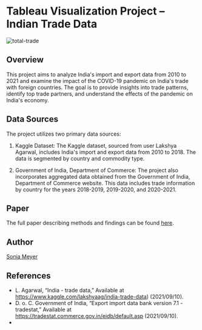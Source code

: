 # Tableau Visualization Project – Indian Trade Data

![total-trade](https://github.com/soniawmeyer/Indian-Trade-Visualization/assets/5512110/01aa9271-9a55-4c77-9884-342e6018c19e)

## Overview
This project aims to analyze India's import and export data from 2010 to 2021 and examine the impact of the COVID-19 pandemic on India's trade with foreign countries. The goal is to provide insights into trade patterns, identify top trade partners, and understand the effects of the pandemic on India's economy.

## Data Sources
The project utilizes two primary data sources:

1. Kaggle Dataset: The Kaggle dataset, sourced from user Lakshya Agarwal, includes India's import and export data from 2010 to 2018. The data is segmented by country and commodity type.

2. Government of India, Department of Commerce: The project also incorporates aggregated data obtained from the Government of India, Department of Commerce website. This data includes trade information by country for the years 2018-2019, 2019-2020, and 2020-2021.

## Paper

The full paper describing methods and findings can be found [here](DATA230_Final_Paper.pdf).

## Author

[Sonia Meyer](https://github.com/soniawmeyer)

## References

- L. Agarwal, “India - trade data,” Available at https://www.kaggle.com/lakshyaag/india-trade-data) (2021/09/10).
- D. o. C. Government of India, “Export import data bank version 7.1 - tradestat,” Available at https://tradestat.commerce.gov.in/eidb/default.asp (2021/09/10).
- 
